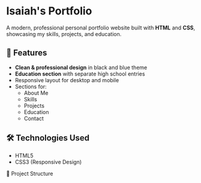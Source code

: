 # Isaiah's Portfolio

A modern, professional personal portfolio website built with **HTML** and **CSS**, showcasing my skills, projects, and education.

## 🎯 Features
- **Clean & professional design** in black and blue theme
- **Education section** with separate high school entries
- Responsive layout for desktop and mobile
- Sections for:
  - About Me
  - Skills
  - Projects
  - Education
  - Contact

## 🛠️ Technologies Used
- HTML5
- CSS3 (Responsive Design)

 📂 Project Structure
